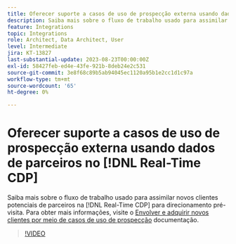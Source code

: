 ```yaml
---
title: Oferecer suporte a casos de uso de prospecção externa usando dados de parceiros no [!DNL Real-Time CDP]
description: Saiba mais sobre o fluxo de trabalho usado para assimilar novos clientes potenciais de parceiros na [!DNL Real-Time CDP] para direcionamento pré-visita. 
feature: Integrations
topic: Integrations
role: Architect, Data Architect, User
level: Intermediate
jira: KT-13827
last-substantial-update: 2023-08-23T00:00:00Z
exl-id: 58427feb-ed4e-43fe-921b-8deb24e2c531
source-git-commit: 3e8f68c89b5ab94045ec1120a95b1e2cc1d1c97a
workflow-type: tm+mt
source-wordcount: '65'
ht-degree: 0%

---
```


# Oferecer suporte a casos de uso de prospecção externa usando dados de parceiros no [!DNL Real-Time CDP]

Saiba mais sobre o fluxo de trabalho usado para assimilar novos clientes potenciais de parceiros na [!DNL Real-Time CDP] para direcionamento pré-visita. Para obter mais informações, visite o [Envolver e adquirir novos clientes por meio de casos de uso de prospecção](https://experienceleague.adobe.com/docs/experience-platform/rtcdp/use-cases/partner-data/prospecting.html) documentação.

>[!VIDEO](https://video.tv.adobe.com/v/3423071/?learn=on)
